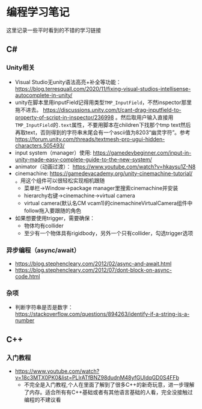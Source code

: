 # 编程学习笔记

这里记录一些平时看到的不错的学习链接

## C#

### Unity相关

- Visual Studio无unity语法高亮+补全等功能： https://blog.terresquall.com/2020/11/fixing-visual-studios-intellisense-autocomplete-in-unity/
- unity在脚本里用inputField记得用类型`TMP_InputField`，不然inspector那里拖不进去。 https://discussions.unity.com/t/cant-drag-inputfield-to-property-of-script-in-inspector/236998 。然后取用户输入直接用`TMP_InputField`的`.text`属性，不要用脚本在children下找那个tmp text然后再取text，否则得到的字符串末尾会有一个ascii值为8203“幽灵字符”。参考 https://forum.unity.com/threads/textmesh-pro-ugui-hidden-characters.505493/
- input system（manager）使用: https://gamedevbeginner.com/input-in-unity-made-easy-complete-guide-to-the-new-system/
- animator（动画过渡）： https://www.youtube.com/watch?v=hkaysu1Z-N8
- cinemachine: https://gamedevacademy.org/unity-cinemachine-tutorial/ 。用这个组件可以很轻松实现相机跟随
    - 菜单栏->Window->package manager里搜索cinemachine并安装
    - hierarchy右键->cinemachine->virtual camera
    - virtual camera(默认名CM vcam1)的cinemachineVirtualCamera组件中follow拖入要跟随的角色
- 如果想要使用trigger，需要确保：
    - 物体均有collider
    - 至少有一个物体具有rigidbody，另外一个只有collider，勾选trigger选项

### 异步编程（async/await）

- https://blog.stephencleary.com/2012/02/async-and-await.html
- https://blog.stephencleary.com/2012/07/dont-block-on-async-code.html

### 杂项

- 判断字符串是否是数字： https://stackoverflow.com/questions/894263/identify-if-a-string-is-a-number

## C++

### 入门教程

- https://www.youtube.com/watch?v=18c3MTX0PK0&list=PLlrATfBNZ98dudnM48yfGUldqGD0S4FFb
    - 不完全是入门教程,个人在里面了解到了很多C++的新奇玩意，进一步理解了内存。适合所有有C++基础或者有其他语言基础的人看，完全没接触过编程的不建议看